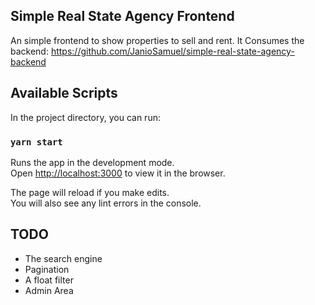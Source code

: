 ## Simple Real State Agency Frontend

An simple frontend to show properties to sell and rent.
It Consumes the backend: https://github.com/JanioSamuel/simple-real-state-agency-backend

## Available Scripts

In the project directory, you can run:

### `yarn start`

Runs the app in the development mode.<br />
Open [http://localhost:3000](http://localhost:3000) to view it in the browser.

The page will reload if you make edits.<br />
You will also see any lint errors in the console.

## TODO
- The search engine
- Pagination
- A float filter
- Admin Area

